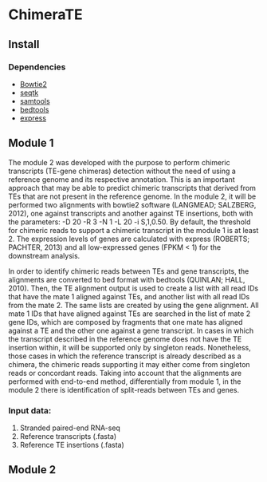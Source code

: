 # ChimeraTE


## Install
### Dependencies
- [Bowtie2](http://bowtie-bio.sourceforge.net/bowtie2/manual.shtml)
- [seqtk](https://github.com/lh3/seqtk)
- [samtools](http://www.htslib.org/download/)
- [bedtools](https://github.com/arq5x/bedtools2/releases)
- [express](https://pachterlab.github.io/eXpress/overview.html#)

## Module 1

  The module 2 was developed with the purpose to perform chimeric transcripts (TE-gene chimeras) detection without the need of using a reference genome and its respective annotation. This is an important approach that may be able to predict chimeric transcripts that derived from TEs that are not present in the reference genome.
  In the module 2, it will be performed two alignments with bowtie2 software (LANGMEAD; SALZBERG, 2012), one against transcripts and another against TE insertions, both with the parameters: -D 20 -R 3 -N 1 -L 20 -i S,1,0.50. By default, the threshold for chimeric reads to support a chimeric transcript in the module 1 is at least 2. The expression levels of genes are calculated with express (ROBERTS; PACHTER, 2013) and all low-expressed genes (FPKM < 1) for the downstream analysis. 
  
  
  
  In order to identify chimeric reads between TEs and gene transcripts, the alignments are converted to bed format with bedtools (QUINLAN; HALL, 2010). Then, the TE alignment output is used to create a list with all read IDs that have the mate 1 aligned against TEs, and another list with all read IDs from the mate 2. The same lists are created by using the gene alignment. All mate 1 IDs that have aligned against TEs are searched in the list of mate 2 gene IDs, which are composed by fragments that one mate has aligned against a TE and the other one against a gene transcript. In cases in which the transcript described in the reference genome does not have the TE insertion within, it will be supported only by singleton reads. Nonetheless, those cases in which the reference transcript is already described as a chimera, the chimeric reads supporting it may either come from singleton reads or concordant reads. Taking into account that the alignments are performed with end-to-end method, differentially from module 1, in the module 2 there is identification of split-reads between TEs and genes.
  
### Input data:

  1. Stranded paired-end RNA-seq
  2. Reference transcripts (.fasta)
  3. Reference TE insertions (.fasta)



## Module 2
